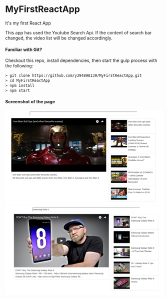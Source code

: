 # MyFirstReactApp
It's my first React App

This app has used the Youtube Search Api. If the content of search bar changed, the video list will be changed accordingly.

#### Familiar with Git?
Checkout this repo, install dependencies, then start the gulp process with the following:

```
> git clone https://github.com/y394898139/MyFirstReactApp.git
> cd MyFirstReactApp
> npm install
> npm start
```
#### Screenshot of the page
![alt text](Screenshot02.png "")
![alt text](Screenshot01.png "")

